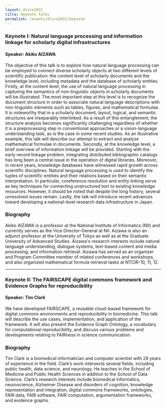 ```yaml
---
layout: disco2021
title: Keynote Talks
permalink: /events/disco2021/keynote
---
```

### Keynote I: Natural language processing and information linkage for scholarly digital infrastructures
#### Speaker: Akiko AIZAWA

The objective of this talk is to explore how natural language processing can be employed to connect diverse scholarly objects at two different levels of scientific publication: the content level of scholarly documents and the knowledge level, including metadata and the database of scholarly entities. Firstly, at the content level, the use of natural language processing in capturing the semantics of non-linguistic objects in scholarly documents will be illustrated. The most important step at this level is to recognize the document structure in order to associate natural language descriptions with non-linguistic elements such as tables, figures, and mathematical formulae. It is noteworthy that in a scholarly document, layout, logical, and semantic structures are inseparably interlinked. As a result of this entanglement, the structure analysis becomes significantly challenging regardless of whether it is a preprocessing step in conventional approaches or a vision-language understanding task, as is the case in some recent studies. As an illustrative example, this talk will describe our attempt to extract and analyze mathematical formulae in documents. Secondly, at the knowledge level, a brief overview of information linkage will be provided. Starting with the early record linkage problem, integrating distributed bibliographic catalogs has long been a central issue in the operation of digital libraries. Moreover, in recent years, knowledge databases have witnessed rapid growth across scientific disciplines. Natural language processing is used to identify the tuples of scientific entities and their relations based on their semantic interpretation. In particular, coreference resolution and entity linking serve as key techniques for connecting unstructured text to existing knowledge resources. However, it should be noted that despite the long history, several unresolved issues remain. Lastly, the talk will introduce recent advances toward developing a national-level research data infrastructure in Japan.

### Biography

Akiko AIZAWA is a professor at the National Institute of Informatics (NII) and currently serves as the Vice Director-General at NII. Aizawa is also an adjunct professor at the University of Tokyo as well as at the Graduate University of Advanced Studies. Aizawa's research interests include natural language understanding, dialogue systems, text-based content and media processing, and information retrieval. Aizawa has served as an organizer and Program Committee member of related conferences and workshops, and also organized mathematical formula retrieval tasks at NTCIR-10, 11, 12.

---
### Keynote II: The FAIRSCAPE digital commons framework and Evidence Graphs for reproducibility
#### Speaker: Tim Clark

We have developed FAIRSCAPE, a reusable cloud-based framework for digital commons environments and reproducibility in biomedicine. This talk will describe the use cases, implementation, and application of the framework.  It will also present the Evidence Graph Ontology, a vocabulary for computational reproducibility, and discuss various  problems and developments relating to FAIRness in science communication.

### Biography
Tim Clark is a biomedical informatician and computer scientist with 28 years of experience in the field. Clark’s work intersects several fields, including public health, data science, and neurology. He teaches in the School of Medicine and Public Health Sciences in addition to the School of Data Science. Clark’s research interests include biomedical informatics, neuroscience, Alzheimer Disease and disorders of cognition, knowledge representation and integration, digital commons frameworks, ontologies, FAIR data, FAIR software, FAIR computation, argumentation frameworks, and evidence graphs.
